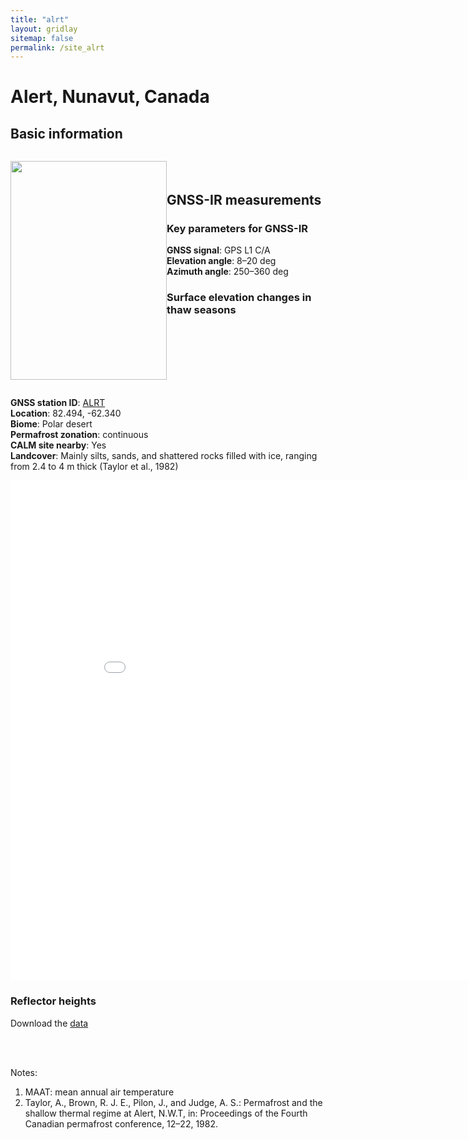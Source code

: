 ```yaml
---
title: "alrt"
layout: gridlay
sitemap: false
permalink: /site_alrt
---
```


# Alert, Nunavut, Canada

## Basic information

<div markdown="0" id="information" class="col-sm-12">
    <!--
    <div markdown="0" id="geolocation" class="col-sm-6">
        <iframe width="350px" height="350px" frameborder="0" src="{{ site.url }}{{ site.baseurl }}/maps/alrt.html"></iframe>  
    </div>
    -->
    <p style="float: left">
        <img src="{{ site.url }}{{ site.baseurl }}/photos/alrt.jpg" width="250px" height="350px" border="0">
    </p>
    <p style="float: right">
        <b>GNSS station ID</b>:         <a href="https://webapp.geod.nrcan.gc.ca/geod/data-donnees/station/report-rapport.php?id=M029001">ALRT</a><br/>            
        <b>Location</b>:                82.494, -62.340<br/>
        <b>Biome</b>:                   Polar desert<br/>
        <b>Permafrost zonation</b>:     continuous<br/>
        <b>CALM site nearby</b>:        Yes<br/>
        <b>Landcover</b>:               Mainly silts, sands, and shattered rocks filled with ice, ranging from 2.4 to 4 m thick (Taylor et al., 1982) 
    </p>
</div>


<br/>
<br/>

## GNSS-IR measurements  

### Key parameters for GNSS-IR
**GNSS signal**:            GPS L1 C/A <br/>
**Elevation angle**:        8–20 deg <br/>
**Azimuth angle**:          250–360 deg <br/>

### Surface elevation changes in thaw seasons
<iframe width="900" height="800" frameborder="0" scrolling="no" src="{{ site.url }}{{ site.baseurl }}/gnssir/alrt_plot.html"></iframe>

### Reflector heights  
Download the [data](../gnssir/alrt.csv) 

<br/>
<br/>

Notes:
1. MAAT: mean annual air temperature
2. Taylor, A., Brown, R. J. E., Pilon, J., and Judge, A. S.: Permafrost and the shallow thermal regime at Alert, N.W.T, in: Proceedings of the Fourth Canadian permafrost conference, 12–22, 1982.




